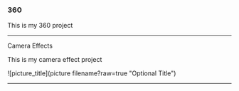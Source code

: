 ### 360

This is my 360 project

<script src="//360.vizor.io/scripts/embed.js" data-vizorurl="https://360.vizor.io/embed/v/7rkxa" ></script>

***

Camera Effects

This is my camera effect project 

![picture_title](picture filename?raw=true "Optional Title")


***
